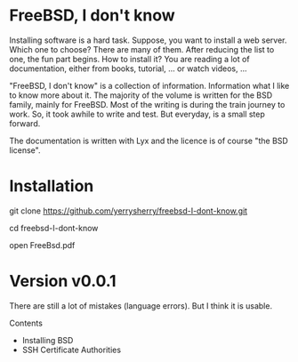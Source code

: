 # FreeBSD, I don't know

Installing software is a hard task. Suppose, you want to install a web server. Which one to choose? There are many of them.  After reducing the list to one, the fun part begins. How to install it? You are reading a lot of documentation, either from books, tutorial, ... or watch videos, ...

"FreeBSD, I don't know" is a collection of information. Information what I like to know more about it. The majority of the volume is written for the BSD family, mainly for FreeBSD. Most of the writing is during the train journey to work. So, it took awhile to write and test. But everyday, is a small step forward.

The documentation is written with Lyx and the licence is of course "the BSD license".

# Installation
git clone https://github.com/yerrysherry/freebsd-I-dont-know.git

cd freebsd-I-dont-know

open FreeBsd.pdf

# Version v0.0.1

There are still a lot of mistakes (language errors). But I think it is usable.

Contents
* Installing BSD
* SSH Certificate Authorities
